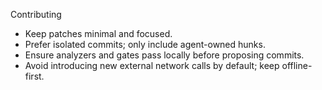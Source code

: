 Contributing

- Keep patches minimal and focused.
- Prefer isolated commits; only include agent-owned hunks.
- Ensure analyzers and gates pass locally before proposing commits.
- Avoid introducing new external network calls by default; keep offline-first.

